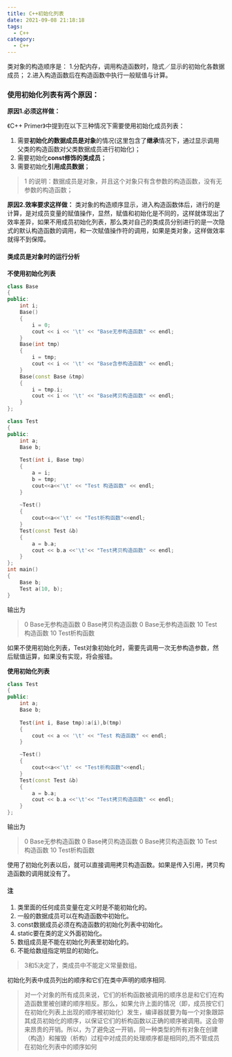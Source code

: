 ```yaml
---
title: C++初始化列表
date: 2021-09-08 21:18:18
tags: 
  - C++
category:
  - C++
---
```


类对象的构造顺序是： 
1.分配内存，调用构造函数时，隐式／显示的初始化各数据成员； 
2.进入构造函数后在构造函数中执行一般赋值与计算。

### 使用初始化列表有两个原因： 
**原因1.必须这样做：**

《C++ Primer》中提到在以下三种情况下需要使用初始化成员列表： 
1. 需要**初始化的数据成员是对象**的情况(这里包含了**继承**情况下，通过显示调用父类的构造函数对父类数据成员进行初始化)； 
2. 需要初始化**const修饰的类成员**； 
3. 需要初始化**引用成员数据**；

>1 的说明：数据成员是对象，并且这个对象只有含参数的构造函数，没有无参数的构造函数；

**原因2.效率要求这样做：**
类对象的构造顺序显示，进入构造函数体后，进行的是计算，是对成员变量的赋值操作，显然，赋值和初始化是不同的，这样就体现出了效率差异，如果不用成员初始化列表，那么类对自己的类成员分别进行的是一次隐式的默认构造函数的调用，和一次赋值操作符的调用，如果是类对象，这样做效率就得不到保障。 

#### 类成员是对象时的运行分析

**不使用初始化列表**
```cpp
class Base
{
public:
	int i;
	Base()
	{
		i = 0;
		cout << i << '\t' << "Base无参构造函数" << endl;
	}
	Base(int tmp)
	{
		i = tmp;
		cout << i << '\t' << "Base含参构造函数" << endl;
	}
	Base(const Base &tmp)
	{
		i = tmp.i;
		cout << i << '\t' << "Base拷贝构造函数" << endl;
	}
};

class Test
{
public:
	int a;
	Base b;
	
	Test(int i, Base tmp)
	{
		a = i;
		b = tmp;
		cout<<a<<'\t' << "Test 构造函数" << endl;
	}
	
	~Test()
	{
		cout<<a<<'\t' << "Test析构函数"<<endl;
	}
	Test(const Test &b)
	{
		a = b.a;
		cout << b.a <<'\t'<< "Test拷贝构造函数" << endl;
	}
};
int main()
{
	Base b;
	Test a(10, b);
}
```

输出为
>0       Base无参构造函数
>0       Base拷贝构造函数
>0       Base无参构造函数
>10      Test 构造函数
>10      Test析构函数

如果不使用初始化列表，Test对象初始化时，需要先调用一次无参构造参数，然后赋值运算，如果没有实现，将会报错。

**使用初始化列表**
```cpp
class Test
{
public:
	int a;
	Base b;
	
	Test(int i, Base tmp):a(i),b(tmp)
	{
		cout << a << '\t' << "Test 构造函数" << endl;
	}

	~Test()
	{
		cout<<a<<'\t' << "Test析构函数"<<endl;
	}
	Test(const Test &b)
	{
		a = b.a;
		cout << b.a <<'\t'<< "Test拷贝构造函数" << endl;
	}
};

```

输出为
>0       Base无参构造函数
>0       Base拷贝构造函数
>0       Base拷贝构造函数
>10      Test 构造函数
>10      Test析构函数

使用了初始化列表以后，就可以直接调用拷贝构造函数。如果是传入引用，拷贝构造函数的调用就没有了。


#### 注
1. 类里面的任何成员变量在定义时是不能初始化的。 
2. 一般的数据成员可以在构造函数中初始化。 
3. const数据成员必须在构造函数的初始化列表中初始化。 
4. static要在类的定义外面初始化。 
5. 数组成员是不能在初始化列表里初始化的。 
6. 不能给数组指定明显的初始化。 


>3和5决定了，类成员中不能定义常量数组。

初始化列表中成员列出的顺序和它们在类中声明的顺序相同.
>对一个对象的所有成员来说，它们的析构函数被调用的顺序总是和它们在构造函数里被创建的顺序相反。那么，如果允许上面的情况（即，成员按它们在初始化列表上出现的顺序被初始化）发生，编译器就要为每一个对象跟踪其成员初始化的顺序，以保证它们的析构函数以正确的顺序被调用。这会带来昂贵的开销。所以，为了避免这一开销，同一种类型的所有对象在创建（构造）和摧毁（析构）过程中对成员的处理顺序都是相同的,而不管成员在初始化列表中的顺序如何
